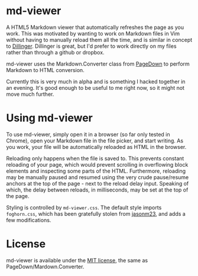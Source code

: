 md-viewer
=========

A HTML5 Markdown viewer that automatically refreshes the page as you work. This was motivated by wanting to
work on Markdown files in Vim without having to manually reload them all the time, and is similar in concept
to [Dillinger](http://dillinger.io/). Dillinger is great, but I'd prefer to work directly on my files rather
than through a github or dropbox.

md-viewer uses the Markdown.Converter class from [PageDown](https://code.google.com/p/pagedown/) to perform
Markdown to HTML conversion.

Currently this is very much in alpha and is something I hacked together in an evening. It's good enough to be
useful to me right now, so it might not move much further.

Using md-viewer
===============
To use md-viewer, simply open it in a browser (so far only tested in Chrome), open your Markdown file in the
file picker, and start writing. As you work, your file will be automatically reloaded as HTML in the browser.

Reloading only happens when the file is saved to. This prevents constant reloading of your page, which would
prevent scrolling in overflowing block elements and inspecting some parts of the HTML. Furthermore, reloading
may be manually paused and resumed using the very crude pause/resume anchors at the top of the page - next to
the reload delay input. Speaking of which, the delay between reloads, in milliseconds, may be set at the top
of the page.

Styling is controlled by `md-viewer.css`. The default style imports `foghorn.css`, which has been gratefully
stolen from [jasonm23](https://github.com/jasonm23/markdown-css-themes), and adds a few modifications.

License
=======
md-viewer is available under the [MIT license](http://opensource.org/licenses/mit-license.php), the same as
PageDown/Mardown.Converter.
